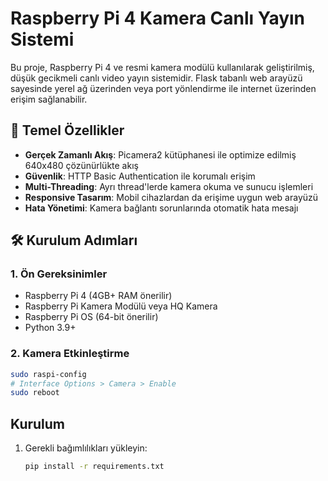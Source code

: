 # Raspberry Pi 4 Kamera Canlı Yayın Sistemi

Bu proje, Raspberry Pi 4 ve resmi kamera modülü kullanılarak geliştirilmiş, düşük gecikmeli canlı video yayın sistemidir. Flask tabanlı web arayüzü sayesinde yerel ağ üzerinden veya port yönlendirme ile internet üzerinden erişim sağlanabilir.

## 📌 Temel Özellikler

- **Gerçek Zamanlı Akış**: Picamera2 kütüphanesi ile optimize edilmiş 640x480 çözünürlükte akış
- **Güvenlik**: HTTP Basic Authentication ile korumalı erişim
- **Multi-Threading**: Ayrı thread'lerde kamera okuma ve sunucu işlemleri
- **Responsive Tasarım**: Mobil cihazlardan da erişime uygun web arayüzü
- **Hata Yönetimi**: Kamera bağlantı sorunlarında otomatik hata mesajı

## 🛠 Kurulum Adımları

### 1. Ön Gereksinimler
- Raspberry Pi 4 (4GB+ RAM önerilir)
- Raspberry Pi Kamera Modülü veya HQ Kamera
- Raspberry Pi OS (64-bit önerilir)
- Python 3.9+

### 2. Kamera Etkinleştirme
```bash
sudo raspi-config
# Interface Options > Camera > Enable
sudo reboot
```
## Kurulum

1. Gerekli bağımlılıkları yükleyin:
   ```bash
   pip install -r requirements.txt
